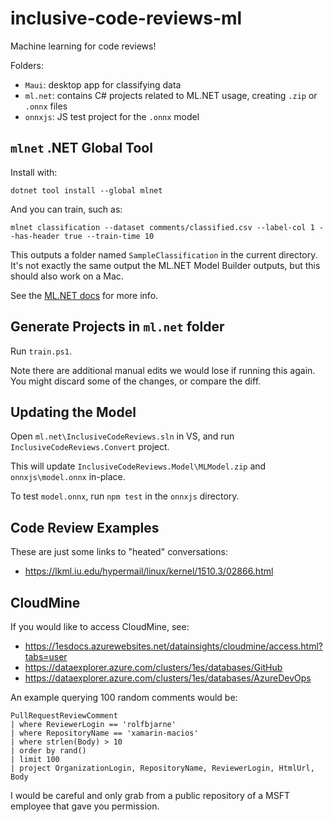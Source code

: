 # inclusive-code-reviews-ml

Machine learning for code reviews!

Folders:

* `Maui`: desktop app for classifying data
* `ml.net`: contains C# projects related to ML.NET usage, creating `.zip` or `.onnx` files
* `onnxjs`: JS test project for the `.onnx` model

## `mlnet` .NET Global Tool

Install with:

```dotnetcli
dotnet tool install --global mlnet
```

And you can train, such as:

```dotnetcli
mlnet classification --dataset comments/classified.csv --label-col 1 --has-header true --train-time 10
```

This outputs a folder named `SampleClassification` in the current
directory. It's not exactly the same output the ML.NET Model Builder
outputs, but this should also work on a Mac.

See the [ML.NET docs][mlnet] for more info.

[mlnet]: https://docs.microsoft.com/dotnet/machine-learning/automate-training-with-cli

## Generate Projects in `ml.net` folder

Run `train.ps1`.

Note there are additional manual edits we would lose if running this
again. You might discard some of the changes, or compare the diff.

## Updating the Model

Open `ml.net\InclusiveCodeReviews.sln` in VS, and run `InclusiveCodeReviews.Convert` project.

This will update `InclusiveCodeReviews.Model\MLModel.zip` and `onnxjs\model.onnx` in-place.

To test `model.onnx`, run `npm test` in the `onnxjs` directory.

## Code Review Examples

These are just some links to "heated" conversations:

* https://lkml.iu.edu/hypermail/linux/kernel/1510.3/02866.html

## CloudMine

If you would like to access CloudMine, see:

* https://1esdocs.azurewebsites.net/datainsights/cloudmine/access.html?tabs=user
* https://dataexplorer.azure.com/clusters/1es/databases/GitHub
* https://dataexplorer.azure.com/clusters/1es/databases/AzureDevOps

An example querying 100 random comments would be:

```kusto
PullRequestReviewComment
| where ReviewerLogin == 'rolfbjarne'
| where RepositoryName == 'xamarin-macios'
| where strlen(Body) > 10
| order by rand()
| limit 100
| project OrganizationLogin, RepositoryName, ReviewerLogin, HtmlUrl, Body
```

I would be careful and only grab from a public repository of a MSFT
employee that gave you permission.
